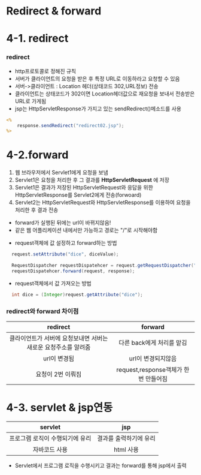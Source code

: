 # Redirect & forward

# 4-1. redirect

### redirect
- http프로토콜로 정해진 규칙
- 서버가 클라이언트의 요청을 받은 후 특정 URL로 이동하라고 요청할 수 있음
- 서버->클라이언트 : Location 헤더(상태코드 302,URL정보) 전송
- 클라이언트는 상태코드가 302이면 Location헤더값으로 재요청을 보내서 전송받은 URL로 가게됨
- jsp는 HttpServletResponse가 가지고 있는 sendRedirect()메소드를 사용

```jsp
<%
    response.sendRedirect("redirect02.jsp");
%> 
```

# 4-2.forward
1. 웹 브라우저에서 Servlet1에게 요청을 보냄
2. Servlet1은 요청을 처리한 후 그 결과를 __HttpServletRequest__ 에 저장
3. Servlet1은 결과가 저장된 HttpServletRequest와 응답을 위한 HttpServletResponse를 Servlet2에게 전송(forwoard)
4. Servlet2는 HttpServletRequest와 HttpServletResponse를 이용하여 요청을 처리한 후 결과 전송

* forward가 실행된 뒤에는 url이 바뀌지않음!
* 같은 웹 어플리케이션 내에서만 가능하고 경로는 "/"로 시작해야함

- request객체에 값 설정하고 forward하는 방법
```java
  request.setAttribute("dice", diceValue);
            
  RequestDispatcher requestDispatehcer = request.getRequestDispatcher("/next");
  requestDispatehcer.forward(request, response);
```

- request객체에서 값 가져오는 방법
```java
  int dice = (Integer)request.getAttribute("dice");
```

### redirect와 forward 차이점

redirect | forward
:---:|:---:|
클라이언트가 서버에 요청보내면 서버는 새로운 요청주소를 알려줌 | 다른 back에게 처리를 맡김
url이 변경됨 | url이 변경되지않음
요청이 2번 이뤄짐 | request,response객체가 한번 만들어짐

# 4-3. servlet & jsp연동

servlet | jsp 
:---:| :---:
프로그램 로직이 수행되기에 유리 | 결과를 출력하기에 유리
자바코드 사용 | html 사용

* Servlet에서 프로그램 로직을 수행시키고 결과는 forward를 통해 jsp에서 출력
